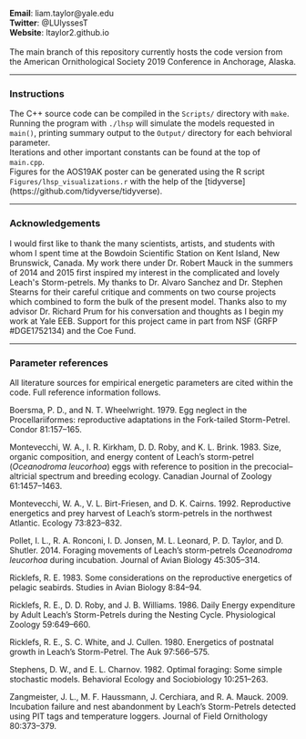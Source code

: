 
<p>
<strong>Email</strong>: 	   liam.taylor@yale.edu<br>
<strong>Twitter</strong>:   @LUlyssesT<br>
<strong>Website</strong>:   ltaylor2.github.io<br>
<br>
The main branch of this repository currently hosts the code version from the American Ornithological Society 2019 Conference in Anchorage, Alaska.
</p>

---

<h3>Instructions</h3>
<p>
The C++ source code can be compiled in the <code>Scripts/</code> directory with <code>make</code>.
<br>
Running the program with <code>./lhsp</code> will simulate the models requested in <code>main()</code>, printing summary output to the <code>Output/</code> directory for each behvioral parameter. 
<br>
Iterations and other important constants can be found at the top of <code>main.cpp</code>.
<br>
Figures for the AOS19AK poster can be generated using the R script <code>Figures/lhsp_visualizations.r</code> with the help of the [tidyverse](https://github.com/tidyverse/tidyverse).
</p>

---

<h3>Acknowledgements</h3>
I would first like to thank the many scientists, artists, and students with whom I spent time at the Bowdoin Scientific Station on Kent Island, New Brunswick, Canada. My work there under Dr. Robert Mauck in the summers of 2014 and 2015 first inspired my interest in the complicated and lovely Leach's Storm-petrels. My thanks to Dr. Alvaro Sanchez and Dr. Stephen Stearns for their careful critique and comments on two course projects which combined to form the bulk of the present model. Thanks also to my advisor Dr. Richard Prum for his conversation and thoughts as I begin my work at Yale EEB. Support for this project came in part from NSF (GRFP #DGE1752134) and the Coe Fund. 

---

<h3>Parameter references</h3>

<p>
All literature sources for empirical energetic parameters are cited within the code. Full reference information follows.

Boersma, P. D., and N. T. Wheelwright. 1979. Egg neglect in the Procellariiformes: reproductive adaptations in the Fork-tailed Storm-Petrel. Condor 81:157–165.

Montevecchi, W. A., I. R. Kirkham, D. D. Roby, and K. L. Brink. 1983. Size, organic composition, and energy content of Leach’s storm-petrel (<em>Oceanodroma leucorhoa</em>) eggs with reference to position in the precocial–altricial spectrum and breeding ecology. Canadian Journal of Zoology 61:1457–1463.

Montevecchi, W. A., V. L. Birt-Friesen, and D. K. Cairns. 1992. Reproductive energetics and prey harvest of Leach’s storm-petrels in the northwest Atlantic. Ecology 73:823–832.

Pollet, I. L., R. A. Ronconi, I. D. Jonsen, M. L. Leonard, P. D. Taylor, and D. Shutler. 2014. Foraging movements of Leach’s storm-petrels <em>Oceanodroma leucorhoa</em> during incubation. Journal of Avian Biology 45:305–314.

Ricklefs, R. E. 1983. Some considerations on the reproductive energetics of pelagic seabirds. Studies in Avian Biology 8:84–94.

Ricklefs, R. E., D. D. Roby, and J. B. Williams. 1986. Daily Energy expenditure by Adult Leach’s Storm-Petrels during the Nesting Cycle. Physiological Zoology 59:649–660.

Ricklefs, R. E., S. C. White, and J. Cullen. 1980. Energetics of postnatal growth in Leach’s Storm-Petrel. The Auk 97:566–575.

Stephens, D. W., and E. L. Charnov. 1982. Optimal foraging: Some simple stochastic models. Behavioral Ecology and Sociobiology 10:251–263.

Zangmeister, J. L., M. F. Haussmann, J. Cerchiara, and R. A. Mauck. 2009. Incubation failure and nest abandonment by Leach’s Storm-Petrels detected using PIT tags and temperature loggers. Journal of Field Ornithology 80:373–379.
 
